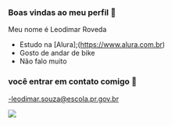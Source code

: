 ### Boas vindas ao meu perfil 💙

Meu nome é Leodimar Roveda 

- Estudo na [Alura];(https://www.alura.com.br)
- Gosto de andar de bike
- Não falo muito

### você entrar em contato comigo 📧

-leodimar.souza@escola.pr.gov.br



![](https://media.tenor.com/ClupQqhhgSsAAAAM/ronaldo-ronaldo-new-celebration.gif)
